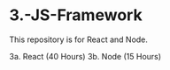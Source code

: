 # 3.-JS-Framework
This repository is for React and Node.

3a. React (40 Hours)
3b. Node  (15 Hours)
